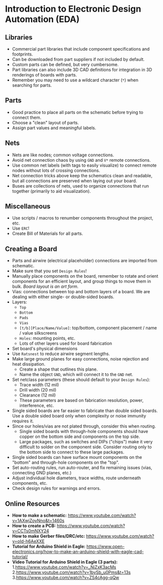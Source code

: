 # Introduction to Electronic Design Automation (EDA)

## Libraries
* Commercial part libraries that include component specifications and
  footprints.
* Can be downloaded from part suppliers if not included by default.
* Custom parts can be defined, but very cumbersome.
* Part libraries can also include 3D CAD definitions for integration in 3D
  renderings of boards with parts.
* Remember you may need to use a wildcard character (`*`) when searching for
  parts.

## Parts
* Good practice to place all parts on the schematic before trying to connect
  them.
* Choose a "clean" layout of parts.
* Assign part values and meaningful labels.

## Nets
* Nets are like nodes; common voltage connections.
* Avoid net connection chaos by using `GND` and `V*` remote connections.
* Use common net labels (with tags to easily visualize) to connect remote nodes
  without lots of crossing connections.
* Net connection tricks above keep the schematics clean and readable, but all
  connections are preserved when laying out your board.
* Buses are collections of nets, used to organize connections that run together
  (primarily to aid visualization).

## Miscellaneous
* Use scripts / macros to renumber components throughout the project, etc.
* Use `ERC`!
* Create Bill of Materials for all parts.

## Creating a Board
* Parts and airwire (electrical placeholder) connections are imported from
  schematic.
* Make sure that you set `Design Rules`!
* Manually place components on the board, remember to rotate and orient
  components for an efficient layout, and group things to move them in bulk.
  *Board layout is an art form.*
* Vias: connections between top and bottom layers of a board.  We are dealing
  with either single- or double-sided boards.
* Layers: 
  + `Top`
  + `Bottom`
  + `Pads`
  + `Vias`
  + `[t/b][Place/Name/Value]`: top/bottom, component placement / name / value
    silkscreens
  + `Holes`: mounting points, etc.
  + Lots of other layers used for board fabrication
* Set board's physical dimensions
* Use `Ratsnest` to reduce airwire segment lengths.
* Make large ground planes for easy connections, noise rejection and heat
  dissipation.
  + Create a shape that outlines this plane.
  + Name the object `GND`, which will connect it to the `GND` net.
* Set netclass parameters (these should default to your `Design Rules`):
  + Trace width (12 mil)
  + Drill width (20 mil)
  + Clearance (12 mil)
  + These parameters are based on fabrication resolution, power, interference,
    etc.
* Single sided boards are far easier to fabricate than double sided boards. Use
  a double sided board only when complexity or noise immunity requires it. 
* Since our holes/vias are not plated through, consider this when routing.
  + Single sided boards with through-hole components should have copper on the
    bottom side and components on the top side. 
  + Large packages, such as switches and DIPs ("chips") make it very difficult
    to solder on the component side. Consider routing only to the bottom side
    to connect to these large packages.
* Single sided boards can have surface mount components on the "bottom" and
  through-hole components on the "top". 
* Set auto-routing rules, run auto-router, and fix remaining issues (vias,
  connecting GND planes, etc.)
* Adjust individual hole diameters, trace widths, route underneath components,
  etc.
* Check design rules for warnings and errors.

## Online Resources
* **How to make a schematic:** https://www.youtube.com/watch?v=1AXwjZoyNno&t=1460s
* **How to create a PCB:** https://www.youtube.com/watch?v=CCTs0mNXY24
* **How to make Gerber files/DRC/etc:** https://www.youtube.com/watch?v=oId-h6AeXXE
* **Tutorial for Arduino Shield in Eagle:** https://www.open-electronics.org/how-to-make-an-arduino-shield-with-eagle-cad-tutorial/
* **Video Tutorial for Arduino Shield in Eagle (3 parts):**
    1.https://www.youtube.com/watch?v=_NjZxK3acMs
    2.https://www.youtube.com/watch?v=1bvSb_u0Pms&t=13s
    3.https://www.youtube.com/watch?v=ZS4cAgg-qQw

